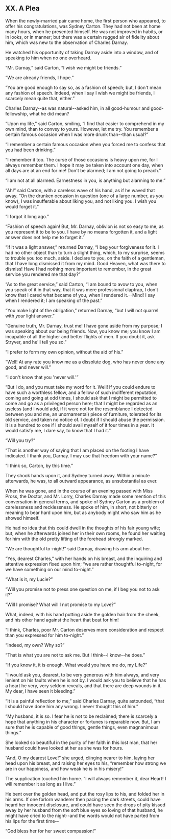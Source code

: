 ## XX. A Plea


When the newly-married pair came home, the first person who appeared, to
offer his congratulations, was Sydney Carton. They had not been at home
many hours, when he presented himself. He was not improved in habits, or
in looks, or in manner; but there was a certain rugged air of fidelity
about him, which was new to the observation of Charles Darnay.

He watched his opportunity of taking Darnay aside into a window, and of
speaking to him when no one overheard.

“Mr. Darnay,” said Carton, “I wish we might be friends.”

“We are already friends, I hope.”

“You are good enough to say so, as a fashion of speech; but, I don't
mean any fashion of speech. Indeed, when I say I wish we might be
friends, I scarcely mean quite that, either.”

Charles Darnay--as was natural--asked him, in all good-humour and
good-fellowship, what he did mean?

“Upon my life,” said Carton, smiling, “I find that easier to comprehend
in my own mind, than to convey to yours. However, let me try. You
remember a certain famous occasion when I was more drunk than--than
usual?”

“I remember a certain famous occasion when you forced me to confess that
you had been drinking.”

“I remember it too. The curse of those occasions is heavy upon me, for I
always remember them. I hope it may be taken into account one day,
when all days are at an end for me! Don't be alarmed; I am not going to
preach.”

“I am not at all alarmed. Earnestness in you, is anything but alarming
to me.”

“Ah!” said Carton, with a careless wave of his hand, as if he waved that
away. “On the drunken occasion in question (one of a large number, as
you know), I was insufferable about liking you, and not liking you. I
wish you would forget it.”

“I forgot it long ago.”

“Fashion of speech again! But, Mr. Darnay, oblivion is not so easy to
me, as you represent it to be to you. I have by no means forgotten it,
and a light answer does not help me to forget it.”

“If it was a light answer,” returned Darnay, “I beg your forgiveness
for it. I had no other object than to turn a slight thing, which, to my
surprise, seems to trouble you too much, aside. I declare to you, on the
faith of a gentleman, that I have long dismissed it from my mind. Good
Heaven, what was there to dismiss! Have I had nothing more important to
remember, in the great service you rendered me that day?”

“As to the great service,” said Carton, “I am bound to avow to you, when
you speak of it in that way, that it was mere professional claptrap, I
don't know that I cared what became of you, when I rendered it.--Mind! I
say when I rendered it; I am speaking of the past.”

“You make light of the obligation,” returned Darnay, “but I will not
quarrel with _your_ light answer.”

“Genuine truth, Mr. Darnay, trust me! I have gone aside from my purpose;
I was speaking about our being friends. Now, you know me; you know I am
incapable of all the higher and better flights of men. If you doubt it,
ask Stryver, and he'll tell you so.”

“I prefer to form my own opinion, without the aid of his.”

“Well! At any rate you know me as a dissolute dog, who has never done
any good, and never will.”

“I don't know that you 'never will.'”

“But I do, and you must take my word for it. Well! If you could endure
to have such a worthless fellow, and a fellow of such indifferent
reputation, coming and going at odd times, I should ask that I might be
permitted to come and go as a privileged person here; that I might
be regarded as an useless (and I would add, if it were not for the
resemblance I detected between you and me, an unornamental) piece of
furniture, tolerated for its old service, and taken no notice of. I
doubt if I should abuse the permission. It is a hundred to one if I
should avail myself of it four times in a year. It would satisfy me, I
dare say, to know that I had it.”

“Will you try?”

“That is another way of saying that I am placed on the footing I have
indicated. I thank you, Darnay. I may use that freedom with your name?”

“I think so, Carton, by this time.”

They shook hands upon it, and Sydney turned away. Within a minute
afterwards, he was, to all outward appearance, as unsubstantial as ever.

When he was gone, and in the course of an evening passed with Miss
Pross, the Doctor, and Mr. Lorry, Charles Darnay made some mention of
this conversation in general terms, and spoke of Sydney Carton as a
problem of carelessness and recklessness. He spoke of him, in short, not
bitterly or meaning to bear hard upon him, but as anybody might who saw
him as he showed himself.

He had no idea that this could dwell in the thoughts of his fair young
wife; but, when he afterwards joined her in their own rooms, he found
her waiting for him with the old pretty lifting of the forehead strongly
marked.

“We are thoughtful to-night!” said Darnay, drawing his arm about her.

“Yes, dearest Charles,” with her hands on his breast, and the inquiring
and attentive expression fixed upon him; “we are rather thoughtful
to-night, for we have something on our mind to-night.”

“What is it, my Lucie?”

“Will you promise not to press one question on me, if I beg you not to
ask it?”

“Will I promise? What will I not promise to my Love?”

What, indeed, with his hand putting aside the golden hair from the
cheek, and his other hand against the heart that beat for him!

“I think, Charles, poor Mr. Carton deserves more consideration and
respect than you expressed for him to-night.”

“Indeed, my own? Why so?”

“That is what you are not to ask me. But I think--I know--he does.”

“If you know it, it is enough. What would you have me do, my Life?”

“I would ask you, dearest, to be very generous with him always, and very
lenient on his faults when he is not by. I would ask you to believe that
he has a heart he very, very seldom reveals, and that there are deep
wounds in it. My dear, I have seen it bleeding.”

“It is a painful reflection to me,” said Charles Darnay, quite
astounded, “that I should have done him any wrong. I never thought this
of him.”

“My husband, it is so. I fear he is not to be reclaimed; there is
scarcely a hope that anything in his character or fortunes is reparable
now. But, I am sure that he is capable of good things, gentle things,
even magnanimous things.”

She looked so beautiful in the purity of her faith in this lost man,
that her husband could have looked at her as she was for hours.

“And, O my dearest Love!” she urged, clinging nearer to him, laying her
head upon his breast, and raising her eyes to his, “remember how strong
we are in our happiness, and how weak he is in his misery!”

The supplication touched him home. “I will always remember it, dear
Heart! I will remember it as long as I live.”

He bent over the golden head, and put the rosy lips to his, and folded
her in his arms. If one forlorn wanderer then pacing the dark streets,
could have heard her innocent disclosure, and could have seen the drops
of pity kissed away by her husband from the soft blue eyes so loving of
that husband, he might have cried to the night--and the words would not
have parted from his lips for the first time--

“God bless her for her sweet compassion!”




